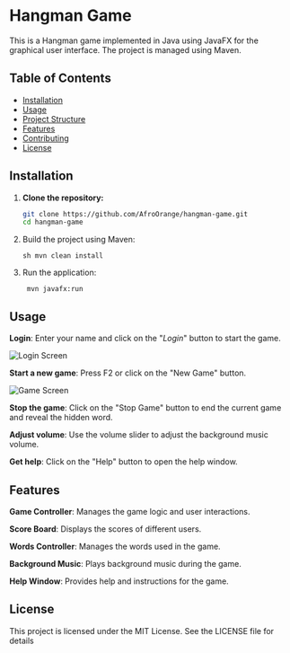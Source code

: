 # Hangman Game

This is a Hangman game implemented in Java using JavaFX for the graphical user interface. The project is managed using Maven.

## Table of Contents

- [Installation](#installation)
- [Usage](#usage)
- [Project Structure](#project-structure)
- [Features](#features)
- [Contributing](#contributing)
- [License](#license)

## Installation

1. **Clone the repository:**
   ```sh
   git clone https://github.com/AfroOrange/hangman-game.git
   cd hangman-game

2. Build the project using Maven:

    ```sh mvn clean install```

3. Run the application:

    ``` mvn javafx:run```

## Usage

**Login**: Enter your name and click on the "_Login_" button to start the game.

![Login Screen](src/main/resources/screenshots/LoginScreen.png)

**Start a new game**: Press F2 or click on the "New Game" button.

![Game Screen](src/main/resources/screenshots/GameExample.png)

**Stop the game**: Click on the "Stop Game" button to end the current game and reveal the hidden word.

**Adjust volume**: Use the volume slider to adjust the background music volume.

**Get help**: Click on the "Help" button to open the help window.


## Features

**Game Controller**: Manages the game logic and user interactions.

**Score Board**: Displays the scores of different users.

**Words Controller**: Manages the words used in the game.

**Background Music**: Plays background music during the game.

**Help Window**: Provides help and instructions for the game.

## License 

This project is licensed under the MIT License. See the LICENSE file for details